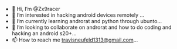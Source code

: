 - 👋 Hi, I’m @Zx9racer
- 👀 I’m interested in hacking android devices remotely  ...
- 🌱 I’m currently learning androrat and python through ubunto...
- 💞️ I’m looking to collaborate on androrat and how to do coding and hacking an android s20+...
- 📫 How to reach me travisneufeld1313@gmail.com...

<!---
Zx9racer/Zx9racer is a ✨ special ✨ repository because its `README.md` (this file) appears on your GitHub profile.
You can click the Preview link to take a look at your changes.
--->
